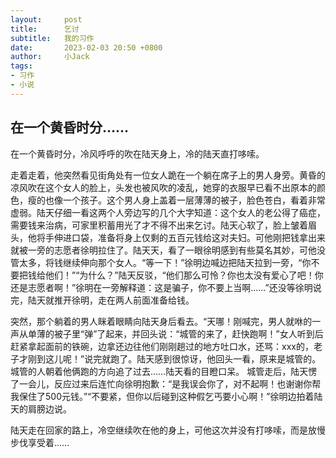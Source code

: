 ```yaml
---
layout:     post
title:      乞讨
subtitle:   我的习作
date:       2023-02-03 20:50 +0800 
author:     小Jack
tags:  
- 习作
- 小说
---
```

## 在一个黄昏时分……
在一个黄昏时分，冷风呼呼的吹在陆天身上，冷的陆天直打哆嗦。

走着走着，他突然看见街角处有一位女人跪在一个躺在席子上的男人身旁。黄昏的凉风吹在这个女人的脸上，头发也被风吹的凌乱，她穿的衣服早已看不出原本的颜色，瘦的也像一个孩子。这个男人身上盖着一层薄薄的被子，脸色苍白，看着非常虚弱。陆天仔细一看这两个人旁边写的几个大字知道：这个女人的老公得了癌症，需要钱来治病，可家里积蓄用光了才不得不出来乞讨。陆天心软了，脸上皱着眉头，他将手伸进口袋，准备将身上仅剩的五百元钱给这对夫妇。可他刚把钱拿出来就被一旁的志愿者徐明拉住了。陆天天，看了一眼徐明感到有些莫名其妙，可他没管太多，将钱继续伸向那个女人。“等一下！”徐明边喊边把陆天拉到一旁，“你不要把钱给他们！”“为什么？”陆天反驳，“他们那么可怜？你也太没有爱心了吧！你还是志愿者啊！”徐明在一旁解释道：这是骗子，你不要上当啊……”还没等徐明说完，陆天就推开徐明，走在两人前面准备给钱。

突然，那个躺着的男人眯着眼睛向陆天身后看去。“天哪！刚喊完，男人就咻的一声从单薄的被子里“弹”了起来，并回头说：“城管的来了，赶快跑啊！”女人听到后赶紧拿起面前的铁碗，边拿还边往他们刚刚趟过的地方吐口水，还骂：xxx的，老子才刚到这儿呢！”说完就跑了。陆天感到很惊讶，他回头一看，原来是城管的。城管的人朝着他俩跑的方向追了过去……陆天看的目瞪口呆。
城管走后，陆天愣了一会儿，反应过来后连忙向徐明抱歉：“是我误会你了，对不起啊！也谢谢你帮我保住了500元钱。”“不要紧，但你以后碰到这种假乞丐要小心啊！”徐明边拍着陆天的肩膀边说。

陆天走在回家的路上，冷空继续吹在他的身上，可他这次并没有打哆嗦，而是放慢步伐享受着……
